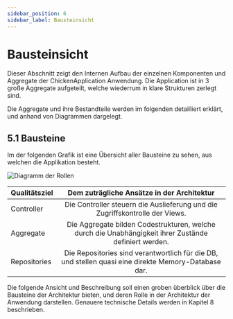 ```yaml
---
sidebar_position: 6
sidebar_label: Bausteinsicht
---
```


# Bausteinsicht

Dieser Abschnitt zeigt den Internen Aufbau der einzelnen Komponenten und Aggregate der ChickenApplication Anwendung. Die Application ist in 3 große Aggregate aufgeteilt, welche wiederrum in klare Strukturen zerlegt sind.

Die Aggregate und ihre Bestandteile werden im folgenden detailliert erklärt, und anhand von Diagrammen dargelegt.

## 5.1 Bausteine

Im der folgenden Grafik ist eine Übersicht aller Bausteine zu sehen, aus welchen die Applikation besteht.

<img src="/img/OnionJens.png" alt="Diagramm der Rollen" />

|Qualitätsziel|Dem zuträgliche Ansätze in der Architektur|
|--------------|:-----:|
|Controller|Die Controller steuern die Auslieferung und die Zugriffskontrolle der Views.|
|Aggregate|Die Aggregate bilden Codestrukturen, welche durch die Unabhängigkeit ihrer Zustände definiert werden.|
|Repositories|Die Repositories sind verantwortlich für die DB, und stellen quasi eine direkte Memory-Database dar.|

Die folgende Ansicht und Beschreibung soll einen groben überblick über die Bausteine der Architektur bieten, und deren Rolle in der Architektur der Anwendung darstellen.
Genauere technische Details werden in Kapitel 8 beschrieben.


